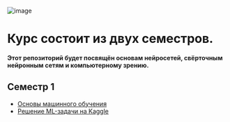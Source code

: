 ![image](https://github.com/user-attachments/assets/79d20e4e-bdde-42d6-b766-28d9a3ba7b9d)

# Курс состоит из двух семестров.

**Этот репозиторий будет посвящён основам нейросетей, свёрточным нейронным сетям и компьютерному зрению.**

## Семестр 1

- [Основы машинного обучения](https://github.com/InventorDreamer/DLS-MIPT/tree/main/machine_learning_basics)
- [Решение ML-задачи на Kaggle](https://github.com/InventorDreamer/DLS-MIPT/tree/main/ML_exercise_Kaggle)
